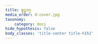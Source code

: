 ```yaml
---
title: စူဠဝဂ္ဂ
media_order: d-cover.jpg
taxonomy:
    category: docs
hide_hypothesis: false
body_classes: 'title-center title-h1h2'
---
```


